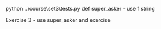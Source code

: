 python ..\course\set3\tests.py
def super_asker - use f string

Exercise 3 - use super_asker and exercise
